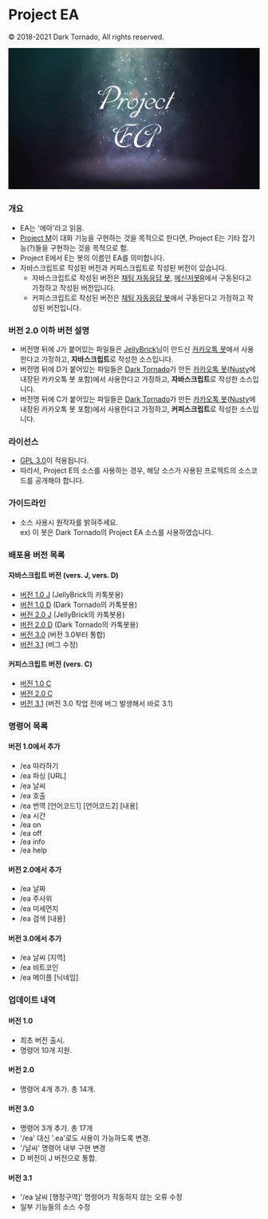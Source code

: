 # Project EA

© 2018-2021 Dark Tornado, All rights reserved.

<img src="https://raw.githubusercontent.com/DarkTornado/ProjectE/master/PojectEA.png"><br>

### 개요
 * EA는 '에아'라고 읽음.
 * [Project M](https://github.com/DarkTornado/ProjectM)이 대화 기능을 구현하는 것을 목적으로 한다면, Project E는 기타 잡기능(?)들을 구현하는 것을 목적으로 함.
 * Project E에서 E는 봇의 이름인 EA를 의미합니다.
 * 자바스크립트로 작성된 버전과 커피스크립트로 작성된 버전이 있습니다.
   * 자바스크립트로 작성된 버전은 [채팅 자동응답 봇](https://play.google.com/store/apps/details?id=com.darktornado.chatbot), [메신저봇R](https://play.google.com/store/apps/details?id=com.xfl.msgbot)에서 구동된다고 가정하고 작성된 버전입니다.
   * 커피스크립트로 작성된 버전은 [채팅 자동응답 봇](https://play.google.com/store/apps/details?id=com.darktornado.chatbot)에서 구동된다고 가정하고 작성된 버전입니다.
 
 ### 버전 2.0 이하 버전 설명
 * 버전명 뒤에 J가 붙어있는 파일들은 [JellyBrick](https://github.com/JellyBrick)님이 만드신 [카카오톡 봇](https://play.google.com/store/apps/details?id=be.zvz.newskbot)에서 사용한다고 가정하고, <b>자바스크립트</b>로 작성한 소스입니다.
 * 버전명 뒤에 D가 붙어있는 파일들은 [Dark Tornado](https://github.com/DarkTornado)가 만든 [카카오톡 봇](https://play.google.com/store/apps/details?id=com.darktornado.kakaobot)([Nusty](https://play.google.com/store/apps/details?id=com.darktornado.nusty)에 내장된 카카오톡 봇 포함)에서 사용한다고 가정하고, <b>자바스크립트</b>로 작성한 소스입니다.
 * 버전명 뒤에 C가 붙어있는 파일들은 [Dark Tornado](https://github.com/DarkTornado)가 만든 [카카오톡 봇](https://play.google.com/store/apps/details?id=com.darktornado.kakaobot)([Nusty](https://play.google.com/store/apps/details?id=com.darktornado.nusty)에 내장된 카카오톡 봇 포함)에서 사용한다고 가정하고, <b>커피스크립트</b>로 작성한 소스입니다.

### 라이선스
 * [GPL 3.0](http://www.gnu.org/licenses/gpl-3.0.html)이 적용됩니다.
 * 따라서, Project E의 소스를 사용하는 경우, 해당 소스가 사용된 프로젝트의 소스코드를 공개해야 합니다.

### 가이드라인
* 소스 사용시 원작자를 밝혀주세요.<br>
 ex) 이 봇은 Dark Tornado의 Project EA 소스를 사용하였습니다.

### 배포용 버전 목록

#### 자바스크립트 버전 (vers. J, vers. D)
 * [버전 1.0 J](./release/Project%20EA%201.0%20J.js) (JellyBrick의 카톡봇용)
 * [버전 1.0 D](./release/Project%20EA%201.0%20D.js) (Dark Tornado의 카톡봇용)
 * [버전 2.0 J](./release/Project%20EA%202.0%20J.js) (JellyBrick의 카톡봇용)
 * [버전 2.0 D](./release/Project%20EA%202.0%20D.js) (Dark Tornado의 카톡봇용)
 * [버전 3.0](./release/Project%20EA%203.0.js) (버전 3.0부터 통합)
 * [버전 3.1](./release/Project%20EA%203.1.js) (버그 수정)

#### 커피스크립트 버전 (vers. C)
 * [버전 1.0 C](./release/Project%20EA%201.0%20C.coffee)
 * [버전 2.0 C](./release/Project%20EA%202.0%20C.coffee)
 * [버전 3.1](./release/Project%20EA%203.1.coffee) (버전 3.0 작업 전에 버그 발생해서 바로 3.1)

### 명령어 목록
#### 버전 1.0에서 추가
 * /ea 따라하기
 * /ea 파싱 \[URL\]
 * /ea 날씨
 * /ea 호출
 * /ea 번역 \[언어코드1\] \[언어코드2\] \[내용\]
 * /ea 시간
 * /ea on
 * /ea off
 * /ea info
 * /ea help
 
#### 버전 2.0에서 추가
 * /ea 날짜
 * /ea 주사위
 * /ea 미세먼지
 * /ea 검색 \[내용\]

#### 버전 3.0에서 추가
 * /ea 날씨 \[지역\]
 * /ea 비트코인
 * /ea 메이플 \[닉네임\]
 
### 업데이트 내역
#### 버전 1.0
 * 최초 버전 출시.
 * 명령어 10개 지원.
 
#### 버전 2.0
 * 명령어 4개 추가. 총 14개.

#### 버전 3.0
 * 명령어 3개 추가. 총 17개
 * '/ea' 대신 '.ea'로도 사용이 가능하도록 변경.
 * '/날씨' 명령어 내부 구현 변경
 * D 버전이 J 버전으로 통합.

#### 버전 3.1
 * '/ea 날씨 \[행정구역\]' 명령어가 작동하지 않는 오류 수정
 * 일부 기능들의 소스 수정
